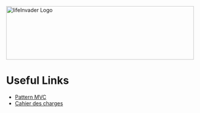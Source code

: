 
<img src="https://cdn.rawgit.com/YoungChrisV/Life-Invader/master/misc/Logo/lifeInvaderFull/lifeInvaderFull.svg" alt="lifeInvader Logo" width="100%" height="144">

# Useful Links

- [Pattern MVC](http://baptiste-wicht.developpez.com/tutoriels/conception/mvc/)
- [Cahier des charges](http://gaetano-notorio.com/portfolio/cahier-des-charges-pour-une-application-mobile/)
